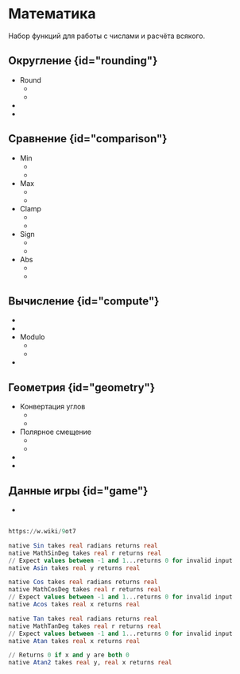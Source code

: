 # Математика

Набор функций для работы с числами и расчёта всякого.

## Округление {id="rounding"}

- Round
    - [](MathRound.md)
    - [](MathRealRound.md)
- [](MathRealCeil.md)
- [](MathRealFloor.md)

## Сравнение {id="comparison"}

- Min
    - [](MathRealMin.md)
    - [](MathIntegerMin.md)
- Max
    - [](MathRealMax.md)
    - [](MathIntegerMax.md)
- Clamp
    - [](MathRealClamp.md)
    - [](MathIntegerClamp.md)
- Sign
    - [](MathRealSign.md)
    - [](MathIntegerSign.md)
- Abs
    - [](MathRealAbs.md)
    - [](MathIntegerAbs.md)

## Вычисление {id="compute"}

- [](Pow.md)
- [](SquareRoot.md)
- Modulo
    - [](MathRealModulo.md)
    - [](MathIntegerModulo.md)
- [](MathRealLerp.md)

## Геометрия {id="geometry"}

- Конвертация углов
    - [](Deg2Rad.md)
    - [](Rad2Deg.md)
- Полярное смещение
    - [](MathPointProjectionX.md)
    - [](MathPointProjectionY.md)
- [](MathAngleBetweenPoints.md)
- [](MathDistanceBetweenPoints.md)

## Данные игры {id="game"}

- [](GetAxisZ.md)

```sql

https://w.wiki/9ot7

native Sin takes real radians returns real
native MathSinDeg takes real r returns real
// Expect values between -1 and 1...returns 0 for invalid input
native Asin takes real y returns real

native Cos takes real radians returns real
native MathCosDeg takes real r returns real
// Expect values between -1 and 1...returns 0 for invalid input
native Acos takes real x returns real

native Tan takes real radians returns real
native MathTanDeg takes real r returns real
// Expect values between -1 and 1...returns 0 for invalid input
native Atan takes real x returns real

// Returns 0 if x and y are both 0
native Atan2 takes real y, real x returns real

```